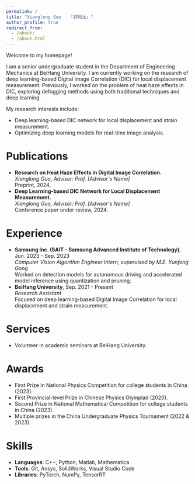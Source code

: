 ```yaml
---
permalink: /
title: "Xianglong Guo   「郭翔龙」"
author_profile: true
redirect_from: 
  - /about/
  - /about.html
---
```


Welcome to my homepage!

I am a senior undergraduate student in the Department of Engineering Mechanics at BeiHang University. I am currently working on the research of deep learning-based Digital Image Correlation (DIC) for local displacement measurement. Previously, I worked on the problem of heat haze effects in DIC, exploring defogging methods using both traditional techniques and deep learning.

My research interests include:
* Deep learning-based DIC network for local displacement and strain measurement.
* Optimizing deep learning models for real-time image analysis.

Publications
======

<ul>
<li>
<b>Research on Heat Haze Effects in Digital Image Correlation.</b><br>
<i>Xianglong Guo, Advisor: Prof. [Advisor's Name]</i><br>
Preprint, 2024.<br>
</li>
<li>
<b>Deep Learning-based DIC Network for Local Displacement Measurement.</b><br>
<i>Xianglong Guo, Advisor: Prof. [Advisor's Name]</i><br>
Conference paper under review, 2024.<br>
</li>
</ul>

Experience
======

<ul>
<li>
<b>Samsung Inc. (SAIT - Samsung Advanced Institute of Technology)</b>, Jun. 2023 - Sep. 2023<br>
<i>Computer Vision Algorithm Engineer Intern, supervised by M.E. Yunfeng Gong</i><br>
Worked on detection models for autonomous driving and accelerated model inference using quantization and pruning.<br>
</li>

<li>
<b>BeiHang University</b>, Sep. 2021 - Present<br>
<i>Research Assistant</i><br>
Focused on deep learning-based Digital Image Correlation for local displacement and strain measurement.<br>
</li>
</ul>

Services
======
* Volunteer in academic seminars at BeiHang University.

Awards
======
* First Prize in National Physics Competition for college students in China (2023).
* First Provincial-level Prize in Chinese Physics Olympiad (2020).
* Second Prize in National Mathematical Competition for college students in China (2023).
* Multiple prizes in the China Undergraduate Physics Tournament (2022 & 2023).

Skills
======
* **Languages**: C++, Python, Matlab, Mathematica  
* **Tools**: Git, Ansys, SolidWorks, Visual Studio Code  
* **Libraries**: PyTorch, NumPy, TensorRT

